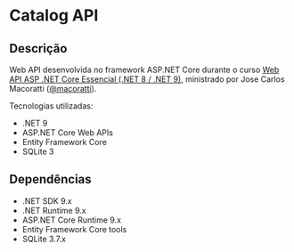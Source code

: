 # Catalog API

## Descrição
Web API desenvolvida no framework ASP.NET Core durante o curso [Web API ASP .NET Core Essencial (.NET 8 / .NET 9)](https://www.udemy.com/course/curso-web-api-asp-net-core-essencial/?couponCode=KEEPLEARNING), ministrado por Jose Carlos Macoratti ([@macoratti](https://github.com/)).

Tecnologias utilizadas:
- .NET 9
- ASP.NET Core Web APIs
- Entity Framework Core
- SQLite 3

## Dependências

- .NET SDK 9.x
- .NET Runtime 9.x
- ASP.NET Core Runtime 9.x
- Entity Framework Core tools
- SQLite 3.7.x
